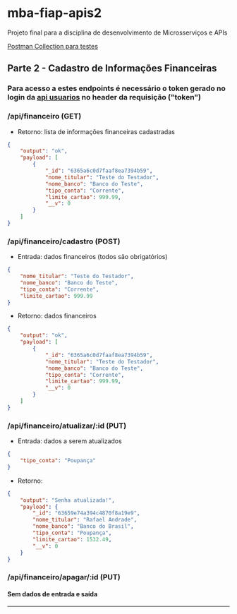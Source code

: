 # mba-fiap-apis2
Projeto final para a disciplina de desenvolvimento de Microsserviços e APIs

[Postman Collection para testes](https://github.com/rafael-pa/mba-fiap-apis2/blob/main/Projeto%20final%20-%20parte%202.postman_collection.json)

## Parte 2 - Cadastro de Informações Financeiras
### Para acesso a estes endpoints é necessário o token gerado no login da [api usuarios](https://github.com/rafael-pa/mba-fiap-apis) no header da requisição ("token")


### /api/financeiro (GET)
- Retorno: lista de informações financeiras cadastradas
```json
{
    "output": "ok",
    "payload": [
        {
            "_id": "6365a6c0d7faaf8ea7394b59",
            "nome_titular": "Teste do Testador",
            "nome_banco": "Banco do Teste",
            "tipo_conta": "Corrente",
            "limite_cartao": 999.99,
            "__v": 0
        }
    ]
}
```

### /api/financeiro/cadastro (POST)
- Entrada: dados financeiros (todos são obrigatórios)
```json
{
    "nome_titular": "Teste do Testador",
    "nome_banco": "Banco do Teste",
    "tipo_conta": "Corrente",
    "limite_cartao": 999.99
}
```
- Retorno: dados financeiros
```json
{
    "output": "ok",
    "payload": [
        {
            "_id": "6365a6c0d7faaf8ea7394b59",
            "nome_titular": "Teste do Testador",
            "nome_banco": "Banco do Teste",
            "tipo_conta": "Corrente",
            "limite_cartao": 999.99,
            "__v": 0
        }
    ]
}
```

### /api/financeiro/atualizar/:id (PUT)
- Entrada: dados a serem atualizados 
```json
{
    "tipo_conta": "Poupança"
}
```
- Retorno:
```json
{
    "output": "Senha atualizada!",
    "payload": {
        "_id": "63659e74a394c4870f8a19e9",
        "nome_titular": "Rafael Andrade",
        "nome_banco": "Banco do Brasil",
        "tipo_conta": "Poupança",
        "limite_cartao": 1532.49,
        "__v": 0
    }
}
```

### /api/financeiro/apagar/:id (PUT)
#### Sem dados de entrada e saída

-------------
